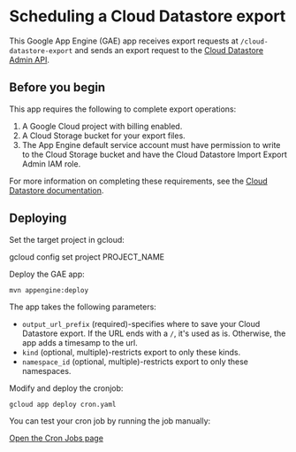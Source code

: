 # Scheduling a Cloud Datastore export

This Google App Engine (GAE) app receives export requests at `/cloud-datastore-export` and
sends an export request to the [Cloud Datastore Admin API](https://cloud.google.com/datastore/docs/reference/admin/rest/v1/projects/export). 

## Before you begin

This app requires the following to complete export operations:

1. A Google Cloud project with billing enabled.
1. A Cloud Storage bucket for your export files.
1. The App Engine default service account must have permission
to write to the Cloud Storage bucket and have the Cloud Datastore Import Export Admin IAM role.

For more information on completing these requirements, see the
[Cloud Datastore documentation](https://cloud.google.com/datastore/docs/schedule-export#before_you_begin).

## Deploying

Set the target project in gcloud:

   gcloud config set project PROJECT_NAME

Deploy the GAE app:

    mvn appengine:deploy

The app takes the following parameters:

* `output_url_prefix` (required)-specifies where to save your Cloud Datastore export. If the URL ends with a `/`, it's used as is. Otherwise, the app adds a timesamp to the url.
* `kind` (optional, multiple)-restricts export to only these kinds.
* `namespace_id` (optional, multiple)-restricts export to only these namespaces.

Modify and deploy the cronjob:

    gcloud app deploy cron.yaml

You can test your cron job by running the job manually:

<a href="https://console.cloud.google.com/appengine/cronjobs">Open the Cron Jobs page</a>
